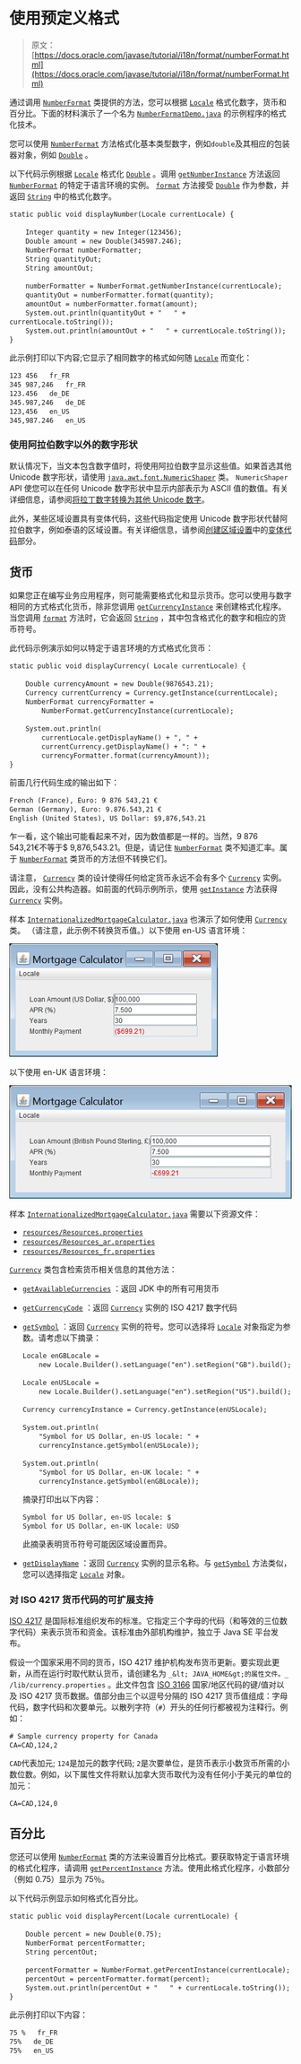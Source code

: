 # 使用预定义格式

> 原文： [https://docs.oracle.com/javase/tutorial/i18n/format/numberFormat.html](https://docs.oracle.com/javase/tutorial/i18n/format/numberFormat.html)

通过调用 [`NumberFormat`](https://docs.oracle.com/javase/8/docs/api/java/text/NumberFormat.html) 类提供的方法，您可以根据 [`Locale`](https://docs.oracle.com/javase/8/docs/api/java/util/Locale.html) 格式化数字，货币和百分比。下面的材料演示了一个名为 [`NumberFormatDemo.java`](examples/NumberFormatDemo.java) 的示例程序的格式化技术。

您可以使用 [`NumberFormat`](https://docs.oracle.com/javase/8/docs/api/java/text/NumberFormat.html) 方法格式化基本类型数字，例如`double`及其相应的包装器对象，例如 [`Double`](https://docs.oracle.com/javase/8/docs/api/java/lang/Double.html) 。

以下代码示例根据 [`Locale`](https://docs.oracle.com/javase/8/docs/api/java/util/Locale.html) 格式化 [`Double`](https://docs.oracle.com/javase/8/docs/api/java/lang/Double.html) 。调用 [`getNumberInstance`](https://docs.oracle.com/javase/8/docs/api/java/text/NumberFormat.html#getNumberInstance-java.util.Locale-) 方法返回 [`NumberFormat`](https://docs.oracle.com/javase/8/docs/api/java/text/NumberFormat.html) 的特定于语言环境的实例。 [`format`](https://docs.oracle.com/javase/8/docs/api/java/text/Format.html#format-java.lang.Object-) 方法接受 [`Double`](https://docs.oracle.com/javase/8/docs/api/java/lang/Double.html) 作为参数，并返回 [`String`](https://docs.oracle.com/javase/8/docs/api/java/lang/String.html) 中的格式化数字。

```
static public void displayNumber(Locale currentLocale) {

    Integer quantity = new Integer(123456);
    Double amount = new Double(345987.246);
    NumberFormat numberFormatter;
    String quantityOut;
    String amountOut;

    numberFormatter = NumberFormat.getNumberInstance(currentLocale);
    quantityOut = numberFormatter.format(quantity);
    amountOut = numberFormatter.format(amount);
    System.out.println(quantityOut + "   " + currentLocale.toString());
    System.out.println(amountOut + "   " + currentLocale.toString());
}

```

此示例打印以下内容;它显示了相同数字的格式如何随 [`Locale`](https://docs.oracle.com/javase/8/docs/api/java/util/Locale.html) 而变化：

```
123 456   fr_FR
345 987,246   fr_FR
123.456   de_DE
345.987,246   de_DE
123,456   en_US
345,987.246   en_US

```

### 使用阿拉伯数字以外的数字形状

默认情况下，当文本包含数字值时，将使用阿拉伯数字显示这些值。如果首选其他 Unicode 数字形状，请使用 [`java.awt.font.NumericShaper`](https://docs.oracle.com/javase/8/docs/api/java/awt/font/NumericShaper.html) 类。 `NumericShaper` API 使您可以在任何 Unicode 数字形状中显示内部表示为 ASCII 值的数值。有关详细信息，请参阅[将拉丁数字转换为其他 Unicode 数字](../text/shapedDigits.html)。

此外，某些区域设置具有变体代码，这些代码指定使用 Unicode 数字形状代替阿拉伯数字，例如泰语的区域设置。有关详细信息，请参阅[创建区域设置](../locale/create.html)中的[变体代码](../locale/create.html#variant-code)部分。

## 货币

如果您正在编写业务应用程序，则可能需要格式化和显示货币。您可以使用与数字相同的方式格式化货币，除非您调用 [`getCurrencyInstance`](https://docs.oracle.com/javase/8/docs/api/java/text/NumberFormat.html#getCurrencyInstance-java.util.Locale-) 来创建格式化程序。当您调用 [`format`](https://docs.oracle.com/javase/8/docs/api/java/text/NumberFormat.html#format-double-) 方法时，它会返回 [`String`](https://docs.oracle.com/javase/8/docs/api/java/lang/String.html) ，其中包含格式化的数字和相应的货币符号。

此代码示例演示如何以特定于语言环境的方式格式化货币：

```
static public void displayCurrency( Locale currentLocale) {

    Double currencyAmount = new Double(9876543.21);
    Currency currentCurrency = Currency.getInstance(currentLocale);
    NumberFormat currencyFormatter = 
        NumberFormat.getCurrencyInstance(currentLocale);

    System.out.println(
        currentLocale.getDisplayName() + ", " +
        currentCurrency.getDisplayName() + ": " +
        currencyFormatter.format(currencyAmount));
}

```

前面几行代码生成的输出如下：

```
French (France), Euro: 9 876 543,21 €
German (Germany), Euro: 9.876.543,21 €
English (United States), US Dollar: $9,876,543.21

```

乍一看，这个输出可能看起来不对，因为数值都是一样的。当然，9 876 543,21€不等于$ 9,876,543.21。但是，请记住 [`NumberFormat`](https://docs.oracle.com/javase/8/docs/api/java/text/NumberFormat.html) 类不知道汇率。属于 [`NumberFormat`](https://docs.oracle.com/javase/8/docs/api/java/text/NumberFormat.html) 类货币的方法但不转换它们。

请注意， [`Currency`](https://docs.oracle.com/javase/8/docs/api/java/util/Currency.html) 类的设计使得任何给定货币永远不会有多个 [`Currency`](https://docs.oracle.com/javase/8/docs/api/java/util/Currency.html) 实例。因此，没有公共构造器。如前面的代码示例所示，使用 [`getInstance`](https://docs.oracle.com/javase/8/docs/api/java/util/Currency.html#getInstance-java.util.Locale-) 方法获得 [`Currency`](https://docs.oracle.com/javase/8/docs/api/java/util/Currency.html) 实例。

样本 [`InternationalizedMortgageCalculator.java`](examples/InternationalizedMortgageCalculator.java) 也演示了如何使用 [`Currency`](https://docs.oracle.com/javase/8/docs/api/java/util/Currency.html) 类。 （请注意，此示例不转换货币值。）以下使用 en-US 语言环境：

![Mortgage Calculator, en-US locale](img/eedc16110eba9cb8aae31edccfdd45c0.jpg)

以下使用 en-UK 语言环境：

![Mortgage Calculator, en-UK locale](img/76dea77f5323c96b651702172f395070.jpg)

样本 [`InternationalizedMortgageCalculator.java`](examples/InternationalizedMortgageCalculator.java) 需要以下资源文件：

*   [`resources/Resources.properties`](examples/resources/Resources.properties)
*   [`resources/Resources_ar.properties`](examples/resources/Resources_ar.properties)
*   [`resources/Resources_fr.properties`](examples/resources/Resources_fr.properties)

[`Currency`](https://docs.oracle.com/javase/8/docs/api/java/util/Currency.html) 类包含检索货币相关信息的其他方法：

*   [`getAvailableCurrencies`](https://docs.oracle.com/javase/8/docs/api/java/util/Currency.html#getAvailableCurrencies--) ：返回 JDK 中的所有可用货币

*   [`getCurrencyCode`](https://docs.oracle.com/javase/8/docs/api/java/util/Currency.html#getCurrencyCode--) ：返回 [`Currency`](https://docs.oracle.com/javase/8/docs/api/java/util/Currency.html) 实例的 ISO 4217 数字代码

*   [`getSymbol`](https://docs.oracle.com/javase/8/docs/api/java/util/Currency.html#getSymbol--) ：返回 [`Currency`](https://docs.oracle.com/javase/8/docs/api/java/util/Currency.html) 实例的符号。您可以选择将 [`Locale`](https://docs.oracle.com/javase/8/docs/api/java/util/Locale.html) 对象指定为参数。请考虑以下摘录：

    ```
    Locale enGBLocale = 
        new Locale.Builder().setLanguage("en").setRegion("GB").build();

    Locale enUSLocale =
        new Locale.Builder().setLanguage("en").setRegion("US").build();

    Currency currencyInstance = Currency.getInstance(enUSLocale);

    System.out.println(
        "Symbol for US Dollar, en-US locale: " +
        currencyInstance.getSymbol(enUSLocale));

    System.out.println(
        "Symbol for US Dollar, en-UK locale: " +
        currencyInstance.getSymbol(enGBLocale));

    ```

    摘录打印出以下内容：

    ```
    Symbol for US Dollar, en-US locale: $
    Symbol for US Dollar, en-UK locale: USD

    ```

    此摘录表明货币符号可能因区域设置而异。

*   [`getDisplayName`](https://docs.oracle.com/javase/8/docs/api/java/util/Currency.html#getDisplayName--) ：返回 [`Currency`](https://docs.oracle.com/javase/8/docs/api/java/util/Currency.html) 实例的显示名称。与 [`getSymbol`](https://docs.oracle.com/javase/8/docs/api/java/util/Currency.html#getSymbol--) 方法类似，您可以选择指定 [`Locale`](https://docs.oracle.com/javase/8/docs/api/java/util/Locale.html) 对象。

### 对 ISO 4217 货币代码的可扩展支持

[ISO 4217](http://www.iso.org/iso/support/faqs/faqs_widely_used_standards/widely_used_standards_other/currency_codes.htm) 是国际标准组织发布的标准。它指定三个字母的代码（和等效的三位数字代码）来表示货币和资金。该标准由外部机构维护，独立于 Java SE 平台发布。

假设一个国家采用不同的货币，ISO 4217 维护机构发布货币更新。要实现此更新，从而在运行时取代默认货币，请创建名为 `_&lt; JAVA_HOME&gt;的属性文件。_ /lib/currency.properties` 。此文件包含 [ISO 3166](http://www.iso.org/iso/country_codes/iso_3166_code_lists/country_names_and_code_elements.htm) 国家/地区代码的键/值对以及 ISO 4217 货币数据。值部分由三个以逗号分隔的 ISO 4217 货币值组成：字母代码，数字代码和次要单元。以散列字符（`#`）开头的任何行都被视为注释行。例如：

```
# Sample currency property for Canada
CA=CAD,124,2

```

`CAD`代表加元; `124`是加元的数字代码; `2`是次要单位，是货币表示小数货币所需的小数位数。例如，以下属性文件将默认加拿大货币取代为没有任何小于美元的单位的加元：

```
CA=CAD,124,0
```

## 百分比

您还可以使用 [`NumberFormat`](https://docs.oracle.com/javase/8/docs/api/java/text/NumberFormat.html) 类的方法来设置百分比格式。要获取特定于语言环境的格式化程序，请调用 [`getPercentInstance`](https://docs.oracle.com/javase/8/docs/api/java/text/NumberFormat.html#getPercentInstance-java.util.Locale-) 方法。使用此格式化程序，小数部分（例如 0.75）显示为 75％。

以下代码示例显示如何格式化百分比。

```
static public void displayPercent(Locale currentLocale) {

    Double percent = new Double(0.75);
    NumberFormat percentFormatter;
    String percentOut;

    percentFormatter = NumberFormat.getPercentInstance(currentLocale);
    percentOut = percentFormatter.format(percent);
    System.out.println(percentOut + "   " + currentLocale.toString());
}

```

此示例打印以下内容：

```
75 %   fr_FR
75%   de_DE
75%   en_US

```
